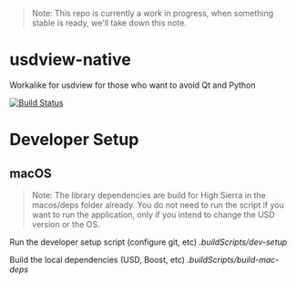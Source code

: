 > Note: This repo is currently a work in progress, when something stable is ready, we'll take down this note.

# usdview-native
Workalike for usdview for those who want to avoid Qt and Python

[![Build Status](https://travis-ci.com/jacques-gasselin/usdview-native.svg?branch=master)](https://travis-ci.com/jacques-gasselin/usdview-native)

Developer Setup
=======================

macOS
-----

> Note: The library dependencies are build for High Sierra in the macos/deps folder already. You do not need to run the script if you want to run the application, only if you intend to change the USD version or the OS.

Run the developer setup script (configure git, etc)
*.buildScripts/dev-setup*

Build the local dependencies (USD, Boost, etc)
*.buildScripts/build-mac-deps*

